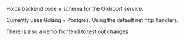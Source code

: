 Holds backend code + schema for the Ordrport service.

Currently uses Golang + Postgres. Using the default net http handlers.

There is also a demo frontend to test out changes.

